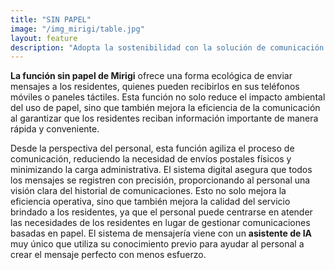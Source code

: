 ```yaml
---
title: "SIN PAPEL"
image: "/img_mirigi/table.jpg"
layout: feature
description: "Adopta la sostenibilidad con la solución de comunicación ecológica de Mirigi, impulsada por **IA**."
---
```


**La función sin papel de Mirigi** ofrece una forma ecológica de enviar mensajes a los residentes, quienes pueden recibirlos en sus teléfonos móviles o paneles táctiles. Esta función no solo reduce el impacto ambiental del uso de papel, sino que también mejora la eficiencia de la comunicación al garantizar que los residentes reciban información importante de manera rápida y conveniente.

Desde la perspectiva del personal, esta función agiliza el proceso de comunicación, reduciendo la necesidad de envíos postales físicos y minimizando la carga administrativa. El sistema digital asegura que todos los mensajes se registren con precisión, proporcionando al personal una visión clara del historial de comunicaciones. Esto no solo mejora la eficiencia operativa, sino que también mejora la calidad del servicio brindado a los residentes, ya que el personal puede centrarse en atender las necesidades de los residentes en lugar de gestionar comunicaciones basadas en papel. El sistema de mensajería viene con un **asistente de IA** muy único que utiliza su conocimiento previo para ayudar al personal a crear el mensaje perfecto con menos esfuerzo.

